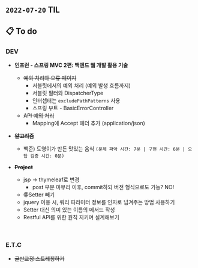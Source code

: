 ## `2022-07-20` TIL

## 📋 To do

### DEV
+ **인프런 - 스프링 MVC 2편: 백엔드 웹 개발 활용 기술**
  + ~~예외 처리와 오류 페이지~~
    + 서블릿에서의 예외 처리 (예외 발생 흐름까지)
    + 서블릿 필터와 DispatcherType
    + 인터셉터는 `excludePathPatterns` 사용
    + 스프링 부트 - BasicErrorController
  + ~~API 예외 처리~~
    + Mapping에 Accept 헤더 추가 (application/json)

+ ~~**알고리즘**~~
  + 백준) 도영이가 만든 맛있는 음식 `(문제 파악 시간: 7분 | 구현 시간: 6분 | 오답 검증 시간: 0분)`

+ ~~**Project**~~
  + jsp -> thymeleaf로 변경
    + post 부분 마무리 이후, commit하되 버전 형식으로도 가능? NO!
  + @Setter 빼기
  + jquery 이용 시, 쿼리 파라미터 정보를 인자로 넘겨주는 방법 사용하기
  + Setter 대신 의미 있는 이름의 메서드 작성
  + Restful API를 위한 원칙 지키며 설계해보기

<br>

### E.T.C
+ ~~골반교정 스트레칭하기~~

